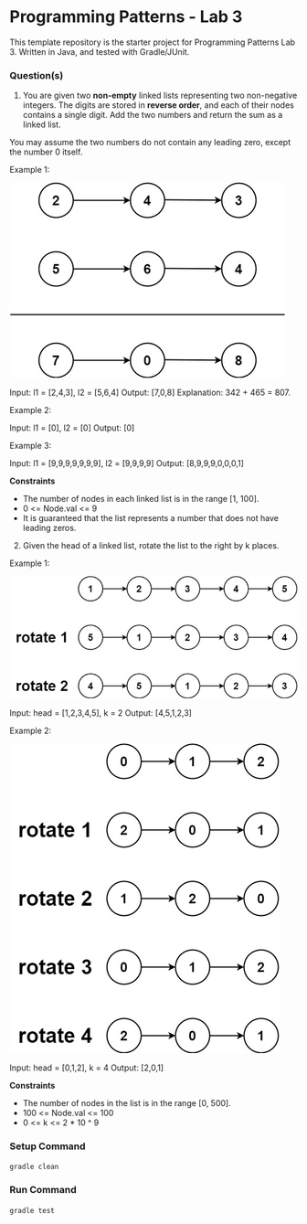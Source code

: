 # Programming Patterns - Lab 3

This template repository is the starter project for Programming Patterns Lab 3. Written in Java, and tested with Gradle/JUnit.

### Question(s)

1. You are given two **non-empty** linked lists representing two non-negative integers. The digits are stored in **reverse order**, and each of their nodes contains a single digit. Add the two numbers and return the sum as a linked list.

You may assume the two numbers do not contain any leading zero, except the number 0 itself.

Example 1:

![](Q1_1.jpg)

Input: l1 = [2,4,3], l2 = [5,6,4]
Output: [7,0,8]
Explanation: 342 + 465 = 807.

Example 2:

Input: l1 = [0], l2 = [0]
Output: [0]

Example 3:

Input: l1 = [9,9,9,9,9,9,9], l2 = [9,9,9,9]
Output: [8,9,9,9,0,0,0,1]

**Constraints**

- The number of nodes in each linked list is in the range [1, 100].
- 0 <= Node.val <= 9
- It is guaranteed that the list represents a number that does not have leading zeros.

2. Given the head of a linked list, rotate the list to the right by k places.

Example 1:

![](Q2_1.jpg)

Input: head = [1,2,3,4,5], k = 2
Output: [4,5,1,2,3]

Example 2:

![](Q2_2.jpg)

Input: head = [0,1,2], k = 4
Output: [2,0,1]

**Constraints**

- The number of nodes in the list is in the range [0, 500].
- 100 <= Node.val <= 100
- 0 <= k <= 2 \* 10 \^ 9

### Setup Command

`gradle clean`

### Run Command

`gradle test`
